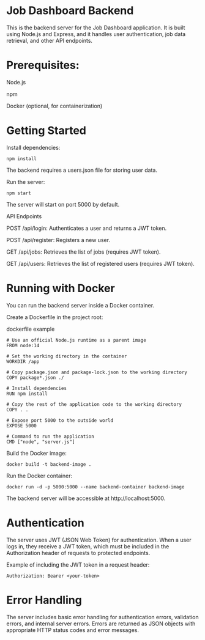# Job Dashboard Backend
This is the backend server for the Job Dashboard application. It is built using Node.js and Express, and it handles user authentication, job data retrieval, and other API endpoints.

# Prerequisites:

Node.js

npm

Docker (optional, for containerization)

# Getting Started

Install dependencies:
```
npm install
```

The backend requires a users.json file for storing user data.

Run the server:

```
npm start
```
The server will start on port 5000 by default.

API Endpoints

POST /api/login: Authenticates a user and returns a JWT token.

POST /api/register: Registers a new user.

GET /api/jobs: Retrieves the list of jobs (requires JWT token).

GET /api/users: Retrieves the list of registered users (requires JWT token).

# Running with Docker
You can run the backend server inside a Docker container.

Create a Dockerfile in the project root:

dockerfile example
```
# Use an official Node.js runtime as a parent image
FROM node:14

# Set the working directory in the container
WORKDIR /app

# Copy package.json and package-lock.json to the working directory
COPY package*.json ./

# Install dependencies
RUN npm install

# Copy the rest of the application code to the working directory
COPY . .

# Expose port 5000 to the outside world
EXPOSE 5000

# Command to run the application
CMD ["node", "server.js"]
```
Build the Docker image:

```
docker build -t backend-image .
```
Run the Docker container:
```
docker run -d -p 5000:5000 --name backend-container backend-image
```
The backend server will be accessible at http://localhost:5000.

# Authentication
The server uses JWT (JSON Web Token) for authentication. When a user logs in, they receive a JWT token, which must be included in the Authorization header of requests to protected endpoints.

Example of including the JWT token in a request header:
```
Authorization: Bearer <your-token>
```
# Error Handling
The server includes basic error handling for authentication errors, validation errors, and internal server errors. Errors are returned as JSON objects with appropriate HTTP status codes and error messages.
